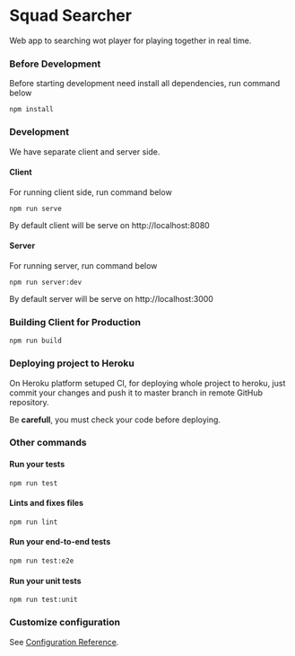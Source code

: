 # Squad Searcher
Web app to searching wot player for playing together in real time.

### Before Development
Before starting development need install all dependencies, run command below
```
npm install
```

### Development
We have separate client and server side.

#### Client
For running client side, run command below
```
npm run serve
```
By default client will be serve on http://localhost:8080
#### Server
For running server, run command below
```
npm run server:dev
```
By default server will be serve on http://localhost:3000
### Building Client for Production
```
npm run build
```

### Deploying project to Heroku
On Heroku platform setuped CI, for deploying whole project to heroku, just commit your changes and push it to master branch in remote GitHub repository.

Be **carefull**, you must check your code before deploying.

### Other commands
#### Run your tests
```
npm run test
```
#### Lints and fixes files
```
npm run lint
```
#### Run your end-to-end tests
```
npm run test:e2e
```
#### Run your unit tests
```
npm run test:unit
```

### Customize configuration
See [Configuration Reference](https://cli.vuejs.org/config/).
